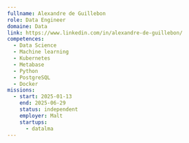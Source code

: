```yaml
---
fullname: Alexandre de Guillebon
role: Data Engineer
domaine: Data
link: https://www.linkedin.com/in/alexandre-de-guillebon/
competences:
  - Data Science
  - Machine learning
  - Kubernetes
  - Metabase
  - Python
  - PostgreSQL
  - Docker
missions:
  - start: 2025-01-13
    end: 2025-06-29
    status: independent
    employer: Malt
    startups:
      - datalma
---
```

